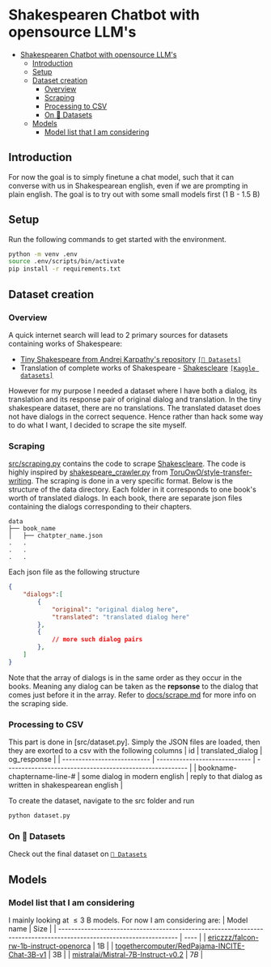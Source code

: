 # Shakespearen Chatbot with opensource LLM's

<!--toc:start-->

- [Shakespearen Chatbot with opensource LLM's](#shakespearen-chatbot-with-opensource-llms)
  - [Introduction](#introduction)
  - [Setup](#setup)
  - [Dataset creation](#dataset-creation)
    - [Overview](#overview)
    - [Scraping](#scraping)
    - [Processing to CSV](#processing-to-csv)
    - [On 🤗 Datasets](#on--datasets)
  - [Models](#models)
    - [Model list that I am considering](#model-list-that-i-am-considering)
<!--toc:end-->

## Introduction

For now the goal is to simply finetune a chat model, such that it can converse
with us in Shakespearean english, even if we are prompting in plain english. The
goal is to try out with some small models first ($1$ B - $1.5$ B)

## Setup

Run the following commands to get started with the environment.

```bash
python -m venv .env
source .env/scripts/bin/activate
pip install -r requirements.txt
```

## Dataset creation

### Overview

A quick internet search will lead to 2 primary sources for datasets containing works of Shakespeare:
* [Tiny Shakespeare from Andrej Karpathy's repository](https://raw.githubusercontent.com/karpathy/char-rnn/master/data/tinyshakespeare/input.txt) [`[🤗 Datasets]`](https://huggingface.co/datasets/Trelis/tiny-shakespeare)
* Translation of complete works of Shakespeare - [Shakescleare](https://www.litcharts.com/shakescleare/shakespeare-translations) [`[Kaggle datasets]`](https://www.kaggle.com/datasets/garnavaurha/shakespearify)

However for my purpose I needed a dataset where I have both a dialog, its translation and its response pair of original dialog and translation. In the tiny shakespeare dataset, there are no translations. The translated dataset does not have dialogs in the correct sequence. Hence rather than hack some way to do what I want, I decided to scrape the site myself.

### Scraping

[src/scraping.py](src/scraping.py) contains the code to scrape [Shakescleare](https://www.litcharts.com/shakescleare/shakespeare-translations). The code is highly inspired by [shakespeare_crawler.py](https://github.com/ToruOwO/style-transfer-writing/blob/9119fae3f56312d4c202945051bdfd3761aed63b/data/shakespeare_crawler/shakespeare_crawler/spiders/shakespeare_crawler.py) from [ToruOwO/style-transfer-writing](https://github.com/ToruOwO/style-transfer-writing). The scraping is done in a very specific format. Below is the structure of the data directory. Each folder in it corresponds to one book's worth of translated dialogs. In each book, there are separate json files containing the dialogs corresponding to their chapters.

```
data
├── book_name
│   ├── chatpter_name.json
.   .
.   .
.   .
```

Each json file as the following structure

```json
{
    "dialogs":[
        {
            "original": "original dialog here",
            "translated": "translated dialog here"
        },
        {
            // more such dialog pairs
        },
    ]
}
```

Note that the array of dialogs is in the same order as they occur in the books. Meaning any dialog can be taken as the **repsonse** to the dialog that comes just before it in the array. Refer to [docs/scrape.md](docs/scrape.md) for more info on the scraping side.

### Processing to CSV

This part is done in [src/dataset.py]. Simply the JSON files are loaded, then they are exorted to a csv with the following columns
| id                          | translated_dialog             | og_response                                              |
| --------------------------- | ----------------------------- | -------------------------------------------------------- |
| bookname-chaptername-line-# | some dialog in modern english | reply to that dialog as written in shakespearean english |

To create the dataset, navigate to the src folder and run

```bash
python dataset.py
```

### On 🤗 Datasets

Check out the final dataset on [ `🤗 Datasets` ](https://huggingface.co/datasets/Roudranil/shakespearean-and-modern-english-conversational-dataset)

## Models

### Model list that I am considering

I mainly looking at $\le 3$ B models. For now I am considering are:
| Model name                                                                                                          | Size |
| ------------------------------------------------------------------------------------------------------------------- | ---- |
| [ericzzz/falcon-rw-1b-instruct-openorca](https://huggingface.co/ericzzz/falcon-rw-1b-instruct-openorca)             | $1$B |
| [togethercomputer/RedPajama-INCITE-Chat-3B-v1](https://huggingface.co/togethercomputer/RedPajama-INCITE-Chat-3B-v1) | $3$B |
| [mistralai/Mistral-7B-Instruct-v0.2](https://huggingface.co/mistralai/Mistral-7B-Instruct-v0.2)                     | $7B$ |
